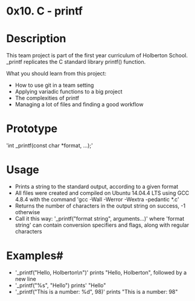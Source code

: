 # 0x10. C - printf #

# Description #

This team project is part of the first year curriculum of Holberton School. _printf replicates the C standard library
printf() function.

What you should learn from this project:

* How to use git in a team setting
* Applying variadic functions to a big project
* The complexities of printf
* Managing a lot of files and finding a good workflow

# Prototype #

'int _printf(const char *format, ...);'

# Usage #

* Prints a string to the standard output, according to a given format
* All files were created and compiled on Ubuntu 14.04.4 LTS using GCC 4.8.4 with the command 'gcc -Wall -Werror -Wextra -pedantic *.c'
* Returns the number of characters in the output string on success, -1 otherwise
* Call it this way: '_printf("format string", arguments...)' where 'format string' can contain conversion specifiers and flags, along with regular characters

# Examples#

* '_printf("Hello, Holberton\n")' prints "Hello, Holberton", followed by a new line
* '_printf("%s", "Hello") prints' "Hello"
* '_printf("This is a number: %d", 98)' prints "This is a number: 98"

